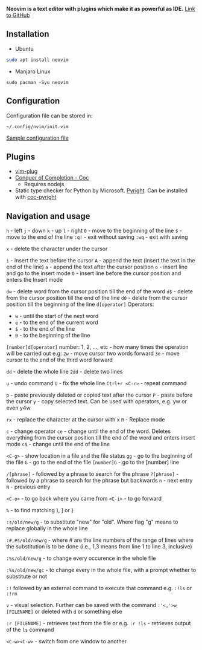 **Neovim is a text editor with plugins which make it as powerful as IDE.**
[Link to GitHub](https://github.com/neovim/neovim)

## Installation
- Ubuntu
```bash
sudo apt install neovim
```
- Manjaro Linux
```shell
sudo pacman -Syu neovim
```

## Configuration
Configuration file can be stored in:
```
~/.config/nvim/init.vim
```
[Sample configuration file](https://github.com/2Cheetah/Obsidian_vault/blob/main/init.vim)

## Plugins
- [vim-plug](https://github.com/junegunn/vim-plug)
- [Conquer of Completion - Coc](https://github.com/neoclide/coc.nvim)
	- Requires nodejs
- Static type checker for Python by Microsoft. [Pyright](https://github.com/microsoft/pyright). Can be installed with [coc-pyright](https://github.com/fannheyward/coc-pyright)

## Navigation and usage
`h` - left `j` - down `k` - up `l` - right
`0` - move to the beginning of the line
`$` - move to the end of the line
`:q!` - exit without saving
`:wq` - exit with saving


`x` - delete the character under the cursor

`i` - insert the text before the cursor
`A` - append the text (insert the text in the end of the line)
`a` - append the text after the cursor position
`o` - insert line and go to the insert mode
`O` - insert line before the cursor position and enters the Insert mode

`dw` - delete word from the cursor position till the end of the word
`d$` - delete from the cursor position till the end of the line
`d0` - delete from the cursor position till the beginning of the line
`d[operator]`
Operators:
- `w` - until the start of the next word
- `e` - to the end of the current word
- `$` - to the end of the line
- `0` - to the beginning of the line

`[number]d[operator]`
number:
1, 2, ..., etc - how many times the operation will be carried out
e.g:
`2w` - move cursor two words forward
`3e` - move cursor to the end of the third word forward

`dd` - delete the whole line
`2dd` - delete two lines

`u` - undo command
`U` - fix the whole line
`Ctrl+r <C-r>` - repeat command

`p` - paste previously deleted or copied text after the cursor
`P` - paste before the cursor
`y` - copy selected text. Can be used with operators, e.g. yw or even y4w

`rx` - replace the character at the cursor with x
`R` - Replace mode

`c` - change operator
`ce` - change until the end of the word. Deletes everything from the cursor position till the end of the word and enters insert mode
`c$` - change until the end of the line

`<C-g>` - show location in a file and the file status
`gg` - go to the beginning of the file
`G` - go to the end of the file
`[number]G` - go to the \[number\] line

`/[phrase]` - followed by a phrase to search for the phrase
`?[phrase]` - followed by a phrase to search for the phrase but backwards
`n` - next entry
`N` - previous entry

`<C-o>` - to go back where you came from
`<C-i>` - to go forward

`%` - to find matching ), ] or }

`:s/old/new/g` - to substitute "new" for "old". Where flag "g" means to replace globally in the whole line

`:#,#s/old/new/g` - where # are the line numbers of the range of lines where the substitution is to be done (i.e., 1,3 means from line 1 to line 3, inclusive)

`:%s/old/new/g` - to change every occurence in the whole file

`:%s/old/new/gc` - to change every in the whole file, with a prompt whether to substitute or not

`:!` followed by an external command to execute that command
e.g. `:!ls` or `:!rm`

`v` - visual selection. Further can be saved with the command `:'<,'>w [FILENAME]` or deleted with `d` or something else

`:r [FILENAME]` - retrieves text from the file
or
e.g. `:r !ls` - retrieves output of the `ls` command

`<C-w><C-w>` - switch from one window to another